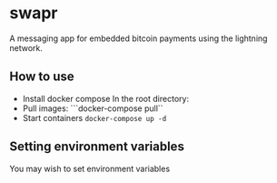 # swapr
A messaging app for embedded bitcoin payments using the lightning network. 

## How to use

- Install docker compose
In the root directory:
- Pull images: ```docker-compose pull``
- Start containers ```docker-compose up -d```

## Setting environment variables

You may wish to set environment variables 
